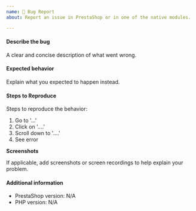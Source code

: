 ```yaml
---
name: 🐛 Bug Report
about: Report an issue in PrestaShop or in one of the native modules.

---
```


<!--
****************************
DO NOT disclose security issues here, contact security@prestashop.com instead!
****************************
-->

#### Describe the bug

A clear and concise description of what went wrong.

#### Expected behavior

Explain what you expected to happen instead.

#### Steps to Reproduce

Steps to reproduce the behavior:

1. Go to '...'
2. Click on '....'
3. Scroll down to '....'
4. See error

**Screenshots**

If applicable, add screenshots or screen recordings to help explain your problem.

#### Additional information

* PrestaShop version: N/A
* PHP version: N/A
